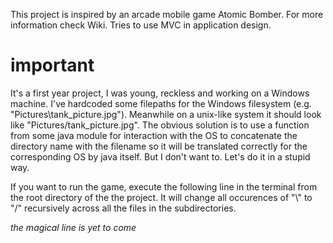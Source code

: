 This project is inspired by an arcade mobile game Atomic Bomber. For more information check Wiki.
Tries to use MVC in application design.

# important

It's a first year project, I was young, reckless and working on a Windows machine. I've hardcoded some filepaths for the Windows filesystem (e.g. "Pictures\\tank_picture.jpg"). Meanwhile on a unix-like system it should look like "Pictures/tank_picture.jpg". The obvious solution is to use a function from some java module for interaction with the OS to concatenate the directory name with the filename so it will be translated correctly for the corresponding OS by java itself. But I don't want to. Let's do it in a stupid way.

If you want to run the game, execute the following line in the terminal from the root directory of the the project. It will change all occurences of "\\" to "/" recursively across all the files in the subdirectories.

*the magical line is yet to come*
